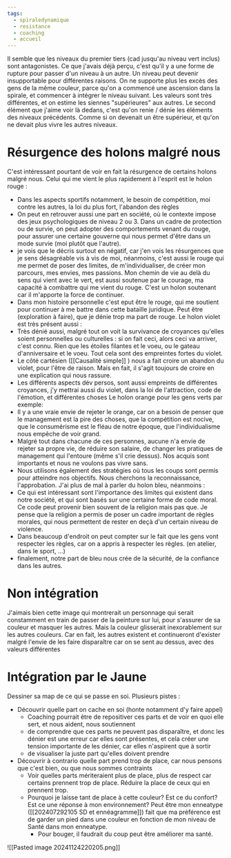 ```yaml
---
tags:
  - spiraledynamique
  - resistance
  - coaching
  - accueil
---
```

Il semble que les niveaux du premier tiers (cad jusqu'au niveau vert inclus) sont antagonistes.
Ce que j'avais déjà perçu, c'est qu'il y a une forme de rupture pour passer d'un niveau à un autre. Un niveau peut devenir insupportable pour différentes raisons. On ne supporte plus les excès des gens de la même couleur, parce qu'on a commencé une ascension dans la spirale, et commencer à intégrer le niveau suivant.
Les valeurs sont très différentes, et on estime les siennes "supérieures" aux autres.
Le second élément que j'aime voir là dedans, c'est qu'on renie / dénie les éléments des niveaux précédents. Comme si on devenait un être supérieur, et qu'on ne devait plus vivre les autres niveaux.
# Résurgence des holons malgré nous
C'est intéressant pourtant de voir en fait la résurgence de certains holons malgré nous.
Celui qui me vient le plus rapidement à l'esprit est le holon rouge :
* Dans les aspects sportifs notamment, le besoin de compétition, moi contre les autres, la loi du plus fort, l'abandon des règles
* On peut en retrouver aussi une part en société, où le contexte impose des jeux psychologiques de niveau 2 ou 3. Dans un cadre de protection ou de survie, on peut adopter des comportements venant du rouge, pour assurer une certaine gouverne qui nous permet d'être dans un mode survie (moi plutôt que l'autre). 
* je vois que le décris surtout en négatif, car j'en vois les résurgences que je sens désagréable vis à vis de moi, néanmoins, c'est aussi le rouge qui me permet de poser des limites, de m'individualiser, de créer mon parcours, mes envies, mes passions. Mon chemin de vie au delà du sens qui vient avec le vert, est aussi soutenue par le courage, ma capacité à combattre qui me vient du rouge. C'est un holon soutenant car il m'apporte la force de continuer.
* Dans mon histoire personnelle c'est eput être le rouge, qui me soutient pour continuer à me battre dans cette bataille juridique. Peut être (exploration à faire), que je dénie trop ma part de rouge.
Le holon violet est très présent aussi :
* Très dénié aussi, malgré tout on voit la survivance de croyances qu'elles soient personnelles ou culturelles : si on fait ceci, alors ceci va arriver, c'est connu. Rien que les étoiles filantes et le voeu, ou le gateau d'anniversaire et le voeu. Tout cela sont des empreintes fortes du violet.
* Le côté cartésien ([[Causalité simple]] ) nous a fait croire un abandon du violet, pour l'être de raison. Mais en fait, il s'agit toujours de croire en une explication qui nous rassure.
* Les différents aspects dév persos, sont aussi empreints de différentes croyances, j'y mettrai aussi du violet, dans la loi de l'attraction, code de l'émotion, et différentes choses
Le holon orange pour les gens verts par exemple:
* Il y a une vraie envie de rejeter le orange, car on  a besoin de penser que le management est la pire des choses, que la compétition est nocive, que le consumérisme est le fléau de notre époque, que l'individualisme nous empêche de voir grand.
* Malgré tout dans chacune de ces personnes, aucune n'a envie de rejeter sa propre vie, de réduire son salaire, de changer les pratiques de management qui l'entoure (même s'il crie dessus). Nos acquis sont importants et nous ne voulons pas vivre sans.
* Nous utilisons également des stratégies où tous les coups sont permis pour atteindre nos objectifs. Nous cherchons la reconnaissance, l'approbation.
J'ai plus de mal à parler du holon bleu, néanmoins : 
* Ce qui est intéressant sont l'importance des limites qui existent dans notre société, et qui sont basés sur une certaine forme de code moral. Ce code peut provenir bien souvent de la religion mais pas que. Je pense que la religion a permis de poser un cadre important de règles morales, qui nous permettent de rester en deçà d'un certain niveau de violence.
* Dans beaucoup d'endroit on peut compter sur le fait que les gens vont respecter les règles, car on a appris à respecter les règles. (en atelier, dans le sport, ...)
* finalement, notre part de bleu nous crée de la sécurité, de la confiance dans les autres.

# Non intégration
J'aimais bien cette image qui montrerait un personnage qui serait constamment en train de passer de la peinture sur lui, pour s'assurer de sa couleur et masquer les autres. Mais la couleur glisserait inexorablement sur les autres couleurs. Car en fait, les autres existent et continueront d'exister malgré l'envie de les faire disparaître car on se sent au dessus, avec des valeurs différentes

# Intégration par le Jaune

Dessiner sa map de ce qui se passe en soi.
Plusieurs pistes :
* Découvrir quelle part on cache en soi (honte notamment d'y faire appel)
	* Coaching pourrait être de repositiver ces parts et de voir en quoi elle sert, et nous aident, nous soutiennent
	* de comprendre que ces parts ne peuvent pas disparaître, et donc les dénier est une erreur car elles sont présentes, et cela créer une tension importante de les dénier, car elles n'aspirent que à sortir
	* de visualiser la juste part qu'elles doivent prendre
* Découvrir à contrario quelle part prend trop de place, car nous pensons que c'est bien, ou que nous sommes contraints
	* Voir quelles parts mériteraient plus de place, plus de respect car certains prennent trop de place. Réduire la place de ceux qui en prennent trop.
	* Pourquoi je laisse tant de place à cette couleur? Est ce du confort? Est ce une réponse à mon environnement? Peut être mon enneatype ([[202407292105 SD et ennéagramme]]) fait que ma préférence est de garder un pied dans une couleur en fonction de mon niveau de Santé dans mon enneatype.
		* Pour bouger, il faudrait du coup peut être améliorer ma santé.

![[Pasted image 20241124220205.png]]


